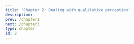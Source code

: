 ```yaml
---
title: 'Chapter 2: Dealing with qualitative perception'
description:
prev: /chapter1
next: /chapter3
type: chapter
id: 2
---
```


<exercise id="1" title="Representation of sensory attributes and bivariate analysis">
</exercise>

<exercise id="2" title="Concept of independance">
</exercise>

<exercise id="3" title="Deviation to the independance">
</exercise>

<exercise id="5" title="Inertia">
</exercise>

<exercise id="6" title="CA">
</exercise>

<exercise id="4" title="Categories involvement in independance">
</exercise>